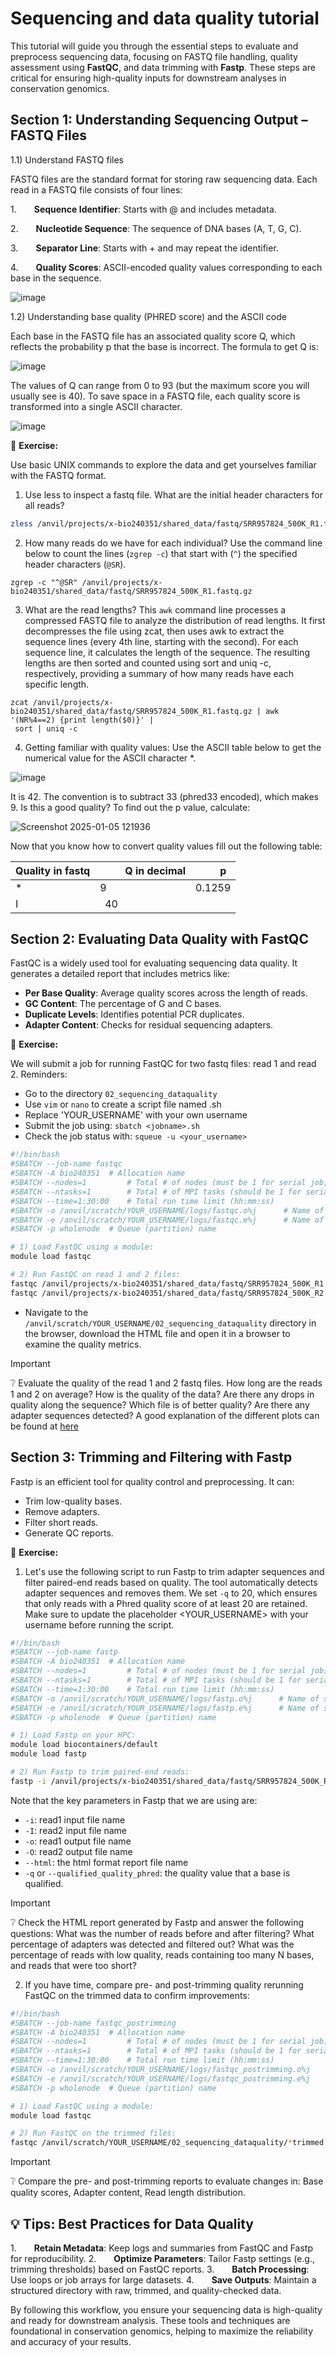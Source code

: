 # Sequencing and data quality tutorial

This tutorial will guide you through the essential steps to evaluate and preprocess sequencing data, focusing on FASTQ file handling, quality assessment using **FastQC**, and data trimming with **Fastp**. These steps are critical for ensuring high-quality inputs for downstream analyses in conservation genomics.

## Section 1: Understanding Sequencing Output – FASTQ Files

1.1) Understand FASTQ files

FASTQ files are the standard format for storing raw sequencing data. Each read in a FASTQ file consists of four lines:

1.    **Sequence Identifier**: Starts with @ and includes metadata.

2.    **Nucleotide Sequence**: The sequence of DNA bases (A, T, G, C).

3.    **Separator Line**: Starts with + and may repeat the identifier.

4.    **Quality Scores**: ASCII-encoded quality values corresponding to each base in the sequence.

![image](https://github.com/user-attachments/assets/5ffbd3ff-adb8-4fb0-81bc-4c66609771bd)

1.2) Understanding base quality (PHRED score) and the ASCII code

Each base in the FASTQ file has an associated quality score Q, which reflects the probability p that the base is incorrect. The formula to get Q is:

![image](https://github.com/user-attachments/assets/e8f0e2b2-5112-4ebc-888c-3126d8886ec0)

The values of Q can range from 0 to 93 (but the maximum score you will usually see is 40). To save space in a FASTQ file, each quality score is transformed into a single ASCII character.

![image](https://github.com/user-attachments/assets/5d0a8f1b-4a1d-4777-b8c9-a4325d242560)

📝 **Exercise:**

Use basic UNIX commands to explore the data and get yourselves familiar with the FASTQ format.

1) Use less to inspect a fastq file. What are the initial header characters for all reads?

```bash
zless /anvil/projects/x-bio240351/shared_data/fastq/SRR957824_500K_R1.fastq.gz
```

2) How many reads do we have for each individual? Use the command line below to count the lines (`zgrep -c`) that start with (`^`) the specified header characters (`@SR`).

```
zgrep -c "^@SR" /anvil/projects/x-bio240351/shared_data/fastq/SRR957824_500K_R1.fastq.gz
```

3) What are the read lengths? This `awk` command line processes a compressed FASTQ file to analyze the distribution of read lengths. It first decompresses the file using zcat, then uses awk to extract the sequence lines (every 4th line, starting with the second). For each sequence line, it calculates the length of the sequence. The resulting lengths are then sorted and counted using sort and uniq -c, respectively, providing a summary of how many reads have each specific length.

```
zcat /anvil/projects/x-bio240351/shared_data/fastq/SRR957824_500K_R1.fastq.gz | awk '(NR%4==2) {print length($0)}' |
 sort | uniq -c
```

4) Getting familiar with quality values:
Use the ASCII table below to get the numerical value for the ASCII character *.

![image](https://github.com/user-attachments/assets/eb398136-18e2-44b7-a4d1-74d2b9de937f)

It is 42. The convention is to subtract 33 (phred33 encoded), which makes 9. Is this a good quality? To find out the p value, calculate:

![Screenshot 2025-01-05 121936](https://github.com/user-attachments/assets/8df4b8c6-c639-49fb-a28b-39016cac6158)

Now that you know how to convert quality values fill out the following table:

|Quality in fastq |     Q in decimal |    p|
|---|---|---|
| *| 9|  0.1259|
| I | 40    |  |


## Section 2: Evaluating Data Quality with FastQC

FastQC is a widely used tool for evaluating sequencing data quality. It generates a detailed report that includes metrics like:

- **Per Base Quality**: Average quality scores across the length of reads.
- **GC Content**: The percentage of G and C bases.
- **Duplicate Levels**: Identifies potential PCR duplicates.
- **Adapter Content**: Checks for residual sequencing adapters.


📝 **Exercise:**

We will submit a job for running FastQC for two fastq files: read 1 and read 2. Reminders:
- Go to the directory `02_sequencing_dataquality`
- Use `vim` or `nano` to create a script file named <jobname>.sh
- Replace 'YOUR_USERNAME' with your own username
- Submit the job using: `sbatch <jobname>.sh`
- Check the job status with: `squeue -u <your_username>`

```bash
#!/bin/bash
#SBATCH --job-name fastqc
#SBATCH -A bio240351  # Allocation name
#SBATCH --nodes=1         # Total # of nodes (must be 1 for serial job)
#SBATCH --ntasks=1        # Total # of MPI tasks (should be 1 for serial job)
#SBATCH --time=1:30:00    # Total run time limit (hh:mm:ss)
#SBATCH -o /anvil/scratch/YOUR_USERNAME/logs/fastqc.o%j      # Name of stdout output file
#SBATCH -e /anvil/scratch/YOUR_USERNAME/logs/fastqc.e%j      # Name of stderr error file
#SBATCH -p wholenode  # Queue (partition) name

# 1) Load FastQC using a module:
module load fastqc

# 2) Run FastQC on read 1 and 2 files:
fastqc /anvil/projects/x-bio240351/shared_data/fastq/SRR957824_500K_R1.fastq.gz -o /anvil/scratch/YOUR_USERNAME/02_sequencing_dataquality
fastqc /anvil/projects/x-bio240351/shared_data/fastq/SRR957824_500K_R2.fastq.gz -o /anvil/scratch/YOUR_USERNAME/02_sequencing_dataquality
```

- Navigate to the `/anvil/scratch/YOUR_USERNAME/02_sequencing_dataquality` directory in the browser, download the HTML file and open it in a browser to examine the quality metrics.

> [!IMPORTANT]
> :grey_question: Evaluate the quality of the read 1 and 2 fastq files. How long are the reads 1 and 2 on average? How is the quality of the data? Are there any drops in quality along the sequence? Which file is of better quality? Are there any adapter sequences detected? A good explanation of the different plots can be found at [here](https://rtsf.natsci.msu.edu/genomics/technical-documents/fastqc-tutorial-and-faq.aspx?utm_source=chatgpt.com)

## Section 3: Trimming and Filtering with Fastp

Fastp is an efficient tool for quality control and preprocessing. It can:

- Trim low-quality bases.
- Remove adapters.
- Filter short reads.
- Generate QC reports.

📝 **Exercise:**

1) Let's use the following script to run Fastp to trim adapter sequences and filter paired-end reads based on quality. The tool automatically detects adapter sequences and removes them. We set `-q` to 20, which ensures that only reads with a Phred quality score of at least 20 are retained. Make sure to update the placeholder <YOUR_USERNAME> with your username before running the script.
   
```bash
#!/bin/bash
#SBATCH --job-name fastp
#SBATCH -A bio240351  # Allocation name
#SBATCH --nodes=1         # Total # of nodes (must be 1 for serial job)
#SBATCH --ntasks=1        # Total # of MPI tasks (should be 1 for serial job)
#SBATCH --time=1:30:00    # Total run time limit (hh:mm:ss)
#SBATCH -o /anvil/scratch/YOUR_USERNAME/logs/fastp.o%j      # Name of stdout output file
#SBATCH -e /anvil/scratch/YOUR_USERNAME/logs/fastp.e%j      # Name of stderr error file
#SBATCH -p wholenode  # Queue (partition) name

# 1) Load Fastp on your HPC:
module load biocontainers/default
module load fastp

# 2) Run Fastp to trim paired-end reads:
fastp -i /anvil/projects/x-bio240351/shared_data/fastq/SRR957824_500K_R1.fastq.gz -I /anvil/projects/x-bio240351/shared_data/fastq/SRR957824_500K_R2.fastq.gz -o /anvil/scratch/YOUR_USERNAME/02_sequencing_dataquality/SRR957824_500K_R1_trimmed.fastq -O /anvil/scratch/YOUR_USERNAME/02_sequencing_dataquality/SRR957824_500K_R2_trimmed.fastq --html fastp_report.html -q 20
```

Note that the key parameters in Fastp that we are using are:

- `-i`: read1 input file name
- `-I`: read2 input file name
- `-o`: read1 output file name
- `-O`: read2 output file name
- `--html`: the html format report file name
- `-q` or `--qualified_quality_phred`: the quality value that a base is qualified.

> [!IMPORTANT]
> :grey_question: Check the HTML report generated by Fastp and answer the following questions: What was the number of reads before and after filtering? What percentage of adapters was detected and filtered out? What was the percentage of reads with low quality, reads containing too many N bases, and reads that were too short?

2) If you have time, compare pre- and post-trimming quality rerunning FastQC on the trimmed data to confirm improvements:

```bash
#!/bin/bash
#SBATCH --job-name fastqc_postrimming
#SBATCH -A bio240351  # Allocation name
#SBATCH --nodes=1         # Total # of nodes (must be 1 for serial job)
#SBATCH --ntasks=1        # Total # of MPI tasks (should be 1 for serial job)
#SBATCH --time=1:30:00    # Total run time limit (hh:mm:ss)
#SBATCH -o /anvil/scratch/YOUR_USERNAME/logs/fastqc_postrimming.o%j      # Name of stdout output file
#SBATCH -e /anvil/scratch/YOUR_USERNAME/logs/fastqc_postrimming.e%j      # Name of stderr error file
#SBATCH -p wholenode  # Queue (partition) name

# 1) Load FastQC using a module:
module load fastqc

# 2) Run FastQC on the trimmed files:
fastqc /anvil/scratch/YOUR_USERNAME/02_sequencing_dataquality/*trimmed.fastq -o /anvil/scratch/YOUR_USERNAME/02_sequencing_dataquality
```

> [!IMPORTANT]
> :grey_question: Compare the pre- and post-trimming reports to evaluate changes in: Base quality scores, Adapter content, Read length distribution.

## 💡 Tips: Best Practices for Data Quality

1.    **Retain Metadata**: Keep logs and summaries from FastQC and Fastp for reproducibility.
2.    **Optimize Parameters**: Tailor Fastp settings (e.g., trimming thresholds) based on FastQC reports.
3.    **Batch Processing**: Use loops or job arrays for large datasets.
4.    **Save Outputs**: Maintain a structured directory with raw, trimmed, and quality-checked data.


By following this workflow, you ensure your sequencing data is high-quality and ready for downstream analysis. These tools and techniques are foundational in conservation genomics, helping to maximize the reliability and accuracy of your results.

